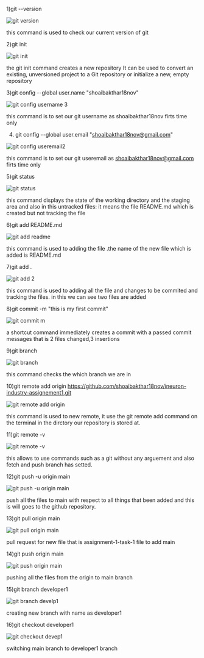 1)git --version

![git version](https://user-images.githubusercontent.com/114742949/194249028-b624447f-6c8b-4564-9e73-ba6eded2bed9.png)

this command is used to check our current version of git

2)git init

![git init](https://user-images.githubusercontent.com/114742949/194251064-7bc2d427-c06d-4b83-aba3-49650e2abbfb.png)

the git init command creates a new repository 
It can be used to convert an existing, unversioned project to a Git repository or initialize a new, empty repository

3)git config --global user.name "shoaibakthar18nov"

![git config username 3](https://user-images.githubusercontent.com/114742949/194276421-87ffd4e9-4eaa-4af9-a6ea-1a63b726031a.png)


this command is to set our git username as shoaibakthar18nov firts time only

4) git config --global user.email "shoaibakthar18nov@gmail.com"

![git config useremail2](https://user-images.githubusercontent.com/114742949/194276740-03d140a9-fb30-4a02-97b8-699f9c8c3d31.png)

this command is to set our git useremail as shoaibakthar18nov@gmail.com firts time only

5)git status

![git status](https://user-images.githubusercontent.com/114742949/194277242-69d28122-fe5b-4c71-8ffd-af9440281b14.png)

this command displays the state of the working directory 
and the staging area and also in this untracked files: it means the file README.md which is created but not tracking the file

6)git add README.md

![git add readme](https://user-images.githubusercontent.com/114742949/194278894-d152304d-f941-4334-b02b-1c3cf8f99de8.png)

this command is used to adding the file .the name of the new file which is added is README.md

7)git add .

![git add 2](https://user-images.githubusercontent.com/114742949/194281052-25b3d546-de68-4fae-9f6a-26b6303d8e83.png)


this command is used to adding all the file and changes to be commited and tracking the files.
in this we can see two files are added


8)git commit -m "this is my first commit"

![git commit m](https://user-images.githubusercontent.com/114742949/194284712-669d4e20-cb5c-4305-8908-43e2fccf560c.png)

a shortcut command immediately creates a commit with a passed commit messages that is 2 files changed,3 insertions

9)git branch

![git branch](https://user-images.githubusercontent.com/114742949/194285863-ccb728e6-be54-46cf-91e4-c292c4e0e1b1.png)

this command checks the which branch we are in 

10)git remote add origin https://github.com/shoaibakthar18nov/ineuron-industry-assignement1.git

![git remote add origin](https://user-images.githubusercontent.com/114742949/194287414-f45bd037-4140-433c-a1f4-271c5f25df71.png)

this command is used to new remote, it use the git remote add command on the terminal in the dirctory our repository is stored at.

11)git remote -v

![git remote -v](https://user-images.githubusercontent.com/114742949/194288166-a35f4b3c-121d-4349-9a24-b0a2d35d247b.png)

this allows to use commands such as a git without any arguement and also fetch and push branch has setted.

12)git push -u origin main

![git push -u origin main](https://user-images.githubusercontent.com/114742949/194288869-3287cdc1-d701-4995-9279-f7d14cfe7637.png)

push all the files to main with respect to all things that been added and this is will goes to the github repository.

13)git pull origin main

![git pull origin main](https://user-images.githubusercontent.com/114742949/194294391-87f92767-b658-4d02-a61c-1c1e4e5db4f1.png)

pull request for new file that is  assignment-1-task-1 file to add main


14)git push origin main

![git push origin main](https://user-images.githubusercontent.com/114742949/194292090-b73fbae7-a8ab-415d-ad04-54c97a0f8ac6.png)

pushing all the files from the origin to main branch

15)git branch developer1

![git branch develp1](https://user-images.githubusercontent.com/114742949/194294938-90cbc6b6-1946-4d36-a0d9-9705e418a101.png)

creating new branch with name as developer1

16)git checkout developer1

![git checkout devep1](https://user-images.githubusercontent.com/114742949/194295287-8b9e2729-9e22-498b-8eaf-036828e104e7.png)

switching main branch to developer1 branch

